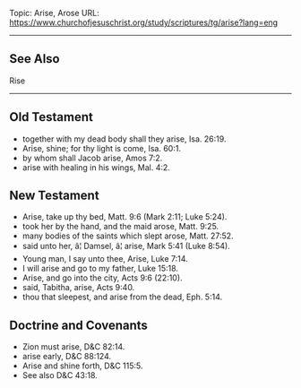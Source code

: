 Topic: Arise, Arose
URL: https://www.churchofjesuschrist.org/study/scriptures/tg/arise?lang=eng

---

## See Also

Rise

---

## Old Testament

- together with my dead body shall they arise, Isa. 26:19.
- Arise, shine; for thy light is come, Isa. 60:1.
- by whom shall Jacob arise, Amos 7:2.
- arise with healing in his wings, Mal. 4:2.

## New Testament

- Arise, take up thy bed, Matt. 9:6 (Mark 2:11; Luke 5:24).
- took her by the hand, and the maid arose, Matt. 9:25.
- many bodies of the saints which slept arose, Matt. 27:52.
- said unto her, â¦ Damsel, â¦ arise, Mark 5:41 (Luke 8:54).
- Young man, I say unto thee, Arise, Luke 7:14.
- I will arise and go to my father, Luke 15:18.
- Arise, and go into the city, Acts 9:6 (22:10).
- said, Tabitha, arise, Acts 9:40.
- thou that sleepest, and arise from the dead, Eph. 5:14.

## Doctrine and Covenants

- Zion must arise, D&C 82:14.
- arise early, D&C 88:124.
- Arise and shine forth, D&C 115:5.
- See also D&C 43:18.

